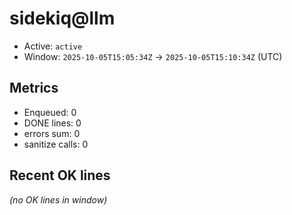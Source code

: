 # sidekiq@llm

- Active: `active`
- Window: `2025-10-05T15:05:34Z` → `2025-10-05T15:10:34Z` (UTC)

## Metrics
- Enqueued: 0
- DONE lines: 0
- errors sum: 0
- sanitize calls: 0

## Recent OK lines
_(no OK lines in window)_
